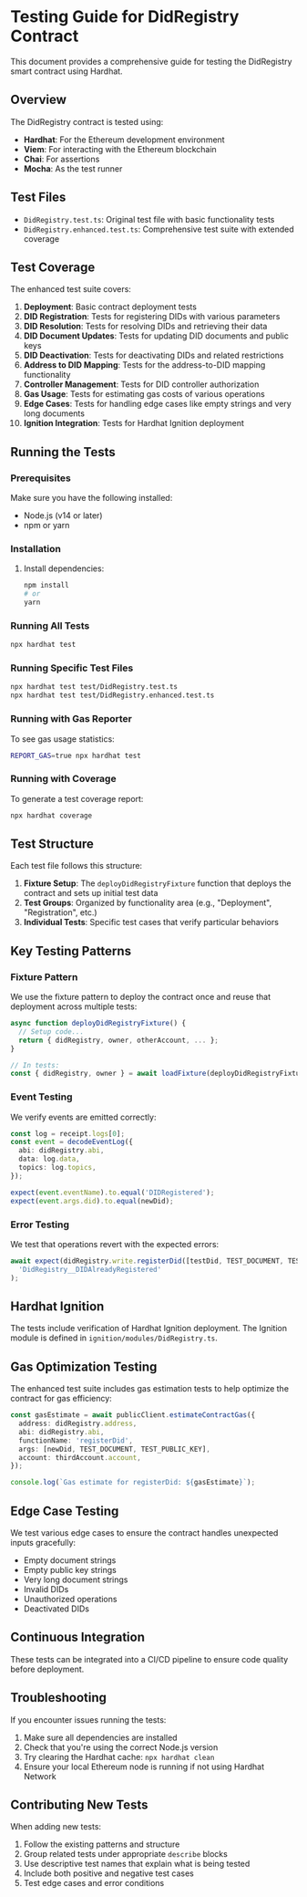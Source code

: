 # Testing Guide for DidRegistry Contract

This document provides a comprehensive guide for testing the DidRegistry smart contract using Hardhat.

## Overview

The DidRegistry contract is tested using:

- **Hardhat**: For the Ethereum development environment
- **Viem**: For interacting with the Ethereum blockchain
- **Chai**: For assertions
- **Mocha**: As the test runner

## Test Files

- `DidRegistry.test.ts`: Original test file with basic functionality tests
- `DidRegistry.enhanced.test.ts`: Comprehensive test suite with extended coverage

## Test Coverage

The enhanced test suite covers:

1. **Deployment**: Basic contract deployment tests
2. **DID Registration**: Tests for registering DIDs with various parameters
3. **DID Resolution**: Tests for resolving DIDs and retrieving their data
4. **DID Document Updates**: Tests for updating DID documents and public keys
5. **DID Deactivation**: Tests for deactivating DIDs and related restrictions
6. **Address to DID Mapping**: Tests for the address-to-DID mapping functionality
7. **Controller Management**: Tests for DID controller authorization
8. **Gas Usage**: Tests for estimating gas costs of various operations
9. **Edge Cases**: Tests for handling edge cases like empty strings and very long documents
10. **Ignition Integration**: Tests for Hardhat Ignition deployment

## Running the Tests

### Prerequisites

Make sure you have the following installed:

- Node.js (v14 or later)
- npm or yarn

### Installation

1. Install dependencies:
   ```bash
   npm install
   # or
   yarn
   ```

### Running All Tests

```bash
npx hardhat test
```

### Running Specific Test Files

```bash
npx hardhat test test/DidRegistry.test.ts
npx hardhat test test/DidRegistry.enhanced.test.ts
```

### Running with Gas Reporter

To see gas usage statistics:

```bash
REPORT_GAS=true npx hardhat test
```

### Running with Coverage

To generate a test coverage report:

```bash
npx hardhat coverage
```

## Test Structure

Each test file follows this structure:

1. **Fixture Setup**: The `deployDidRegistryFixture` function that deploys the contract and sets up initial test data
2. **Test Groups**: Organized by functionality area (e.g., "Deployment", "Registration", etc.)
3. **Individual Tests**: Specific test cases that verify particular behaviors

## Key Testing Patterns

### Fixture Pattern

We use the fixture pattern to deploy the contract once and reuse that deployment across multiple tests:

```typescript
async function deployDidRegistryFixture() {
  // Setup code...
  return { didRegistry, owner, otherAccount, ... };
}

// In tests:
const { didRegistry, owner } = await loadFixture(deployDidRegistryFixture);
```

### Event Testing

We verify events are emitted correctly:

```typescript
const log = receipt.logs[0];
const event = decodeEventLog({
  abi: didRegistry.abi,
  data: log.data,
  topics: log.topics,
});

expect(event.eventName).to.equal('DIDRegistered');
expect(event.args.did).to.equal(newDid);
```

### Error Testing

We test that operations revert with the expected errors:

```typescript
await expect(didRegistry.write.registerDid([testDid, TEST_DOCUMENT, TEST_PUBLIC_KEY])).to.be.rejectedWith(
  'DidRegistry__DIDAlreadyRegistered'
);
```

## Hardhat Ignition

The tests include verification of Hardhat Ignition deployment. The Ignition module is defined in `ignition/modules/DidRegistry.ts`.

## Gas Optimization Testing

The enhanced test suite includes gas estimation tests to help optimize the contract for gas efficiency:

```typescript
const gasEstimate = await publicClient.estimateContractGas({
  address: didRegistry.address,
  abi: didRegistry.abi,
  functionName: 'registerDid',
  args: [newDid, TEST_DOCUMENT, TEST_PUBLIC_KEY],
  account: thirdAccount.account,
});

console.log(`Gas estimate for registerDid: ${gasEstimate}`);
```

## Edge Case Testing

We test various edge cases to ensure the contract handles unexpected inputs gracefully:

- Empty document strings
- Empty public key strings
- Very long document strings
- Invalid DIDs
- Unauthorized operations
- Deactivated DIDs

## Continuous Integration

These tests can be integrated into a CI/CD pipeline to ensure code quality before deployment.

## Troubleshooting

If you encounter issues running the tests:

1. Make sure all dependencies are installed
2. Check that you're using the correct Node.js version
3. Try clearing the Hardhat cache: `npx hardhat clean`
4. Ensure your local Ethereum node is running if not using Hardhat Network

## Contributing New Tests

When adding new tests:

1. Follow the existing patterns and structure
2. Group related tests under appropriate `describe` blocks
3. Use descriptive test names that explain what is being tested
4. Include both positive and negative test cases
5. Test edge cases and error conditions
